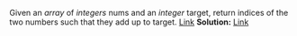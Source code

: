 Given an *array* of *integers* nums and an *integer* target, return indices of the two numbers such that they add up to target.
[Link](https://leetcode.com/problems/two-sum/)
**Solution:**
[Link](https://leetcode.com/problems/two-sum/discuss/3/Accepted-Java-O(n)-Solution)

